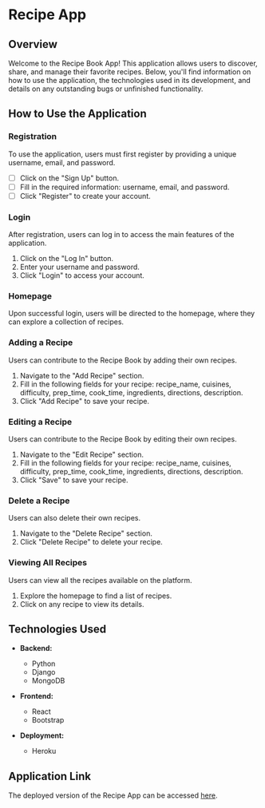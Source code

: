 # Recipe App

## Overview

Welcome to the Recipe Book App! This application allows users to discover, share, and manage their favorite recipes. Below, you'll find information on how to use the application, the technologies used in its development, and details on any outstanding bugs or unfinished functionality.

## How to Use the Application

### Registration

To use the application, users must first register by providing a unique username, email, and password.

- [ ] Click on the \"Sign Up\" button.
- [ ] Fill in the required information: username, email, and password.
- [ ] Click \"Register\" to create your account.

### Login

After registration, users can log in to access the main features of the application.

1. Click on the \"Log In\" button.
2. Enter your username and password.
3. Click \"Login\" to access your account.

### Homepage

Upon successful login, users will be directed to the homepage, where they can explore a collection of recipes.

### Adding a Recipe

Users can contribute to the Recipe Book by adding their own recipes.

1. Navigate to the \"Add Recipe\" section.
2. Fill in the following fields for your recipe: recipe_name, cuisines, difficulty, prep_time, cook_time, ingredients, directions, description.
3. Click \"Add Recipe\" to save your recipe.

### Editing a Recipe

Users can contribute to the Recipe Book by editing their own recipes.

1. Navigate to the \"Edit Recipe\" section.
2. Fill in the following fields for your recipe: recipe_name, cuisines, difficulty, prep_time, cook_time, ingredients, directions, description.
3. Click \"Save\" to save your recipe.

### Delete a Recipe

Users can also delete their own recipes.

1. Navigate to the \"Delete Recipe\" section.
2. Click \"Delete Recipe\" to delete your recipe.

### Viewing All Recipes

Users can view all the recipes available on the platform.

1. Explore the homepage to find a list of recipes.
2. Click on any recipe to view its details.

## Technologies Used

- **Backend:**
  - Python
  - Django
  - MongoDB

- **Frontend:**
  - React
  - Bootstrap

- **Deployment:**
  - Heroku

## Application Link

The deployed version of the Recipe App can be accessed [here](https://culinary-front-e03d74ce4209.herokuapp.com/).

